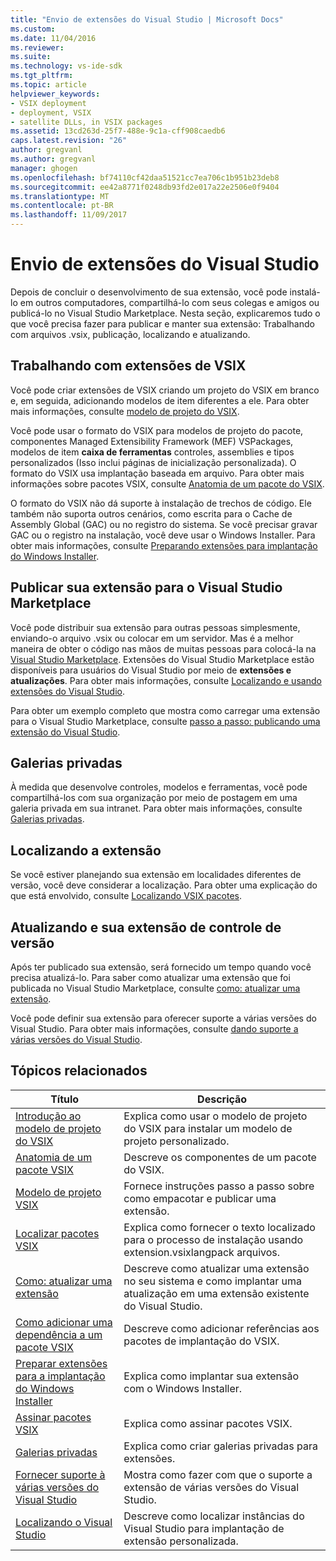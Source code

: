 ```yaml
---
title: "Envio de extensões do Visual Studio | Microsoft Docs"
ms.custom: 
ms.date: 11/04/2016
ms.reviewer: 
ms.suite: 
ms.technology: vs-ide-sdk
ms.tgt_pltfrm: 
ms.topic: article
helpviewer_keywords:
- VSIX deployment
- deployment, VSIX
- satellite DLLs, in VSIX packages
ms.assetid: 13cd263d-25f7-488e-9c1a-cff908caedb6
caps.latest.revision: "26"
author: gregvanl
ms.author: gregvanl
manager: ghogen
ms.openlocfilehash: bf74110cf42daa51521cc7ea706c1b951b23deb8
ms.sourcegitcommit: ee42a8771f0248db93fd2e017a22e2506e0f9404
ms.translationtype: MT
ms.contentlocale: pt-BR
ms.lasthandoff: 11/09/2017
---
```

# <a name="shipping-visual-studio-extensions"></a>Envio de extensões do Visual Studio
Depois de concluir o desenvolvimento de sua extensão, você pode instalá-lo em outros computadores, compartilhá-lo com seus colegas e amigos ou publicá-lo no Visual Studio Marketplace. Nesta seção, explicaremos tudo o que você precisa fazer para publicar e manter sua extensão: Trabalhando com arquivos .vsix, publicação, localizando e atualizando.  
  
## <a name="working-with-vsix-extensions"></a>Trabalhando com extensões de VSIX  
 Você pode criar extensões de VSIX criando um projeto do VSIX em branco e, em seguida, adicionando modelos de item diferentes a ele. Para obter mais informações, consulte [modelo de projeto do VSIX](../extensibility/vsix-project-template.md).  
  
 Você pode usar o formato do VSIX para modelos de projeto do pacote, componentes Managed Extensibility Framework (MEF) VSPackages, modelos de item **caixa de ferramentas** controles, assemblies e tipos personalizados (Isso inclui páginas de inicialização personalizada). O formato do VSIX usa implantação baseada em arquivo. Para obter mais informações sobre pacotes VSIX, consulte [Anatomia de um pacote do VSIX](../extensibility/anatomy-of-a-vsix-package.md).  
  
 O formato do VSIX não dá suporte à instalação de trechos de código. Ele também não suporta outros cenários, como escrita para o Cache de Assembly Global (GAC) ou no registro do sistema. Se você precisar gravar GAC ou o registro na instalação, você deve usar o Windows Installer. Para obter mais informações, consulte [Preparando extensões para implantação do Windows Installer](../extensibility/preparing-extensions-for-windows-installer-deployment.md).  
  
## <a name="publishing-your-extension-to-the-visual-studio-marketplace"></a>Publicar sua extensão para o Visual Studio Marketplace  
 Você pode distribuir sua extensão para outras pessoas simplesmente, enviando-o arquivo .vsix ou colocar em um servidor. Mas é a melhor maneira de obter o código nas mãos de muitas pessoas para colocá-la na [Visual Studio Marketplace](https://marketplace.visualstudio.com/vs). Extensões do Visual Studio Marketplace estão disponíveis para usuários do Visual Studio por meio de **extensões e atualizações**. Para obter mais informações, consulte [Localizando e usando extensões do Visual Studio](../ide/finding-and-using-visual-studio-extensions.md).  
  
 Para obter um exemplo completo que mostra como carregar uma extensão para o Visual Studio Marketplace, consulte [passo a passo: publicando uma extensão do Visual Studio](../extensibility/walkthrough-publishing-a-visual-studio-extension.md).  
  
## <a name="private-galleries"></a>Galerias privadas  
 À medida que desenvolve controles, modelos e ferramentas, você pode compartilhá-los com sua organização por meio de postagem em uma galeria privada em sua intranet. Para obter mais informações, consulte [Galerias privadas](../extensibility/private-galleries.md).  
  
## <a name="localizing-your-extension"></a>Localizando a extensão  
 Se você estiver planejando sua extensão em localidades diferentes de versão, você deve considerar a localização. Para obter uma explicação do que está envolvido, consulte [Localizando VSIX pacotes](../extensibility/localizing-vsix-packages.md).  
  
## <a name="updating-and-versioning-your-extension"></a>Atualizando e sua extensão de controle de versão  
 Após ter publicado sua extensão, será fornecido um tempo quando você precisa atualizá-lo. Para saber como atualizar uma extensão que foi publicada no Visual Studio Marketplace, consulte [como: atualizar uma extensão](../extensibility/how-to-update-a-visual-studio-extension.md).  
  
 Você pode definir sua extensão para oferecer suporte a várias versões do Visual Studio. Para obter mais informações, consulte [dando suporte a várias versões do Visual Studio](../extensibility/supporting-multiple-versions-of-visual-studio.md).  
  
## <a name="related-topics"></a>Tópicos relacionados  
  
|Título|Descrição|  
|-----------|-----------------|  
|[Introdução ao modelo de projeto do VSIX](../extensibility/getting-started-with-the-vsix-project-template.md)|Explica como usar o modelo de projeto do VSIX para instalar um modelo de projeto personalizado.|  
|[Anatomia de um pacote VSIX](../extensibility/anatomy-of-a-vsix-package.md)|Descreve os componentes de um pacote do VSIX.|  
|[Modelo de projeto VSIX](../extensibility/vsix-project-template.md)|Fornece instruções passo a passo sobre como empacotar e publicar uma extensão.|  
|[Localizar pacotes VSIX](../extensibility/localizing-vsix-packages.md)|Explica como fornecer o texto localizado para o processo de instalação usando extension.vsixlangpack arquivos.|  
|[Como: atualizar uma extensão](../extensibility/how-to-update-a-visual-studio-extension.md)|Descreve como atualizar uma extensão no seu sistema e como implantar uma atualização em uma extensão existente do Visual Studio.|  
|[Como adicionar uma dependência a um pacote VSIX](../extensibility/how-to-add-a-dependency-to-a-vsix-package.md)|Descreve como adicionar referências aos pacotes de implantação do VSIX.|  
|[Preparar extensões para a implantação do Windows Installer](../extensibility/preparing-extensions-for-windows-installer-deployment.md)|Explica como implantar sua extensão com o Windows Installer.|  
|[Assinar pacotes VSIX](../extensibility/signing-vsix-packages.md)|Explica como assinar pacotes VSIX.|  
|[Galerias privadas](../extensibility/private-galleries.md)|Explica como criar galerias privadas para extensões.|  
|[Fornecer suporte à várias versões do Visual Studio](../extensibility/supporting-multiple-versions-of-visual-studio.md)|Mostra como fazer com que o suporte a extensão de várias versões do Visual Studio.|
|[Localizando o Visual Studio](locating-visual-studio.md)|Descreve como localizar instâncias do Visual Studio para implantação de extensão personalizada.|
